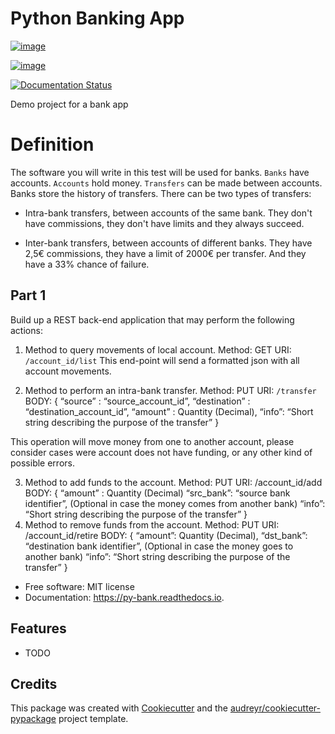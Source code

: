Python Banking App
==================

[![image](https://img.shields.io/pypi/v/py_bank.svg)](https://pypi.python.org/pypi/py_bank)

[![image](https://img.shields.io/travis/ZordoC/py_bank.svg)](https://travis-ci.com/ZordoC/py_bank)

[![Documentation Status](https://readthedocs.org/projects/py-bank/badge/?version=latest)](https://py-bank.readthedocs.io/en/latest/?version=latest)

Demo project for a bank app

# Definition

The software you will write in this test will be used for banks. `Banks` have accounts. `Accounts` hold
money. `Transfers` can be made between accounts. Banks store the history of transfers.
There can be two types of transfers:

- Intra-bank transfers, between accounts of the same bank. They don't have commissions, they
don't have limits and they always succeed.

- Inter-bank transfers, between accounts of different banks. They have 2,5€ commissions, they
have a limit of 2000€ per transfer. And they have a 33% chance of failure.

## Part 1

Build up a REST back-end application that may perform the following actions:
1. Method to query movements of local account.
        Method: GET
URI: `/account_id/list`
This end-point will send a formatted json with all account movements.

2. Method to perform an intra-bank transfer.
    Method: PUT
    URI: `/transfer`
    BODY: {
                “source” : “source_account_id”,
                “destination” : “destination_account_id”,
                “amount” : Quantity (Decimal),
                “info”: “Short string describing the purpose of the transfer”
        }

This operation will move money from one to another account, please consider cases were
account does not have funding, or any other kind of possible errors.

3. Method to add funds to the account.
    Method: PUT
    URI: /account_id/add
    BODY: {
    “amount” : Quantity (Decimal)
    “src_bank”: “source bank identifier”, (Optional in case the money comes from another
    bank)
    “info”: “Short string describing the purpose of the transfer”
    }
4. Method to remove funds from the account.
    Method: PUT
    URI: /account_id/retire
    BODY: {
    “amount”: Quantity (Decimal),
    “dst_bank”: “destination bank identifier”, (Optional in case the money goes to another
    bank)
    “info”: “Short string describing the purpose of the transfer”
}

-   Free software: MIT license
-   Documentation: <https://py-bank.readthedocs.io>.

Features
--------

-   TODO

Credits
-------

This package was created with
[Cookiecutter](https://github.com/audreyr/cookiecutter) and the
[audreyr/cookiecutter-pypackage](https://github.com/audreyr/cookiecutter-pypackage)
project template.
